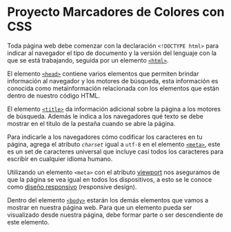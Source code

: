 # Proyecto Marcadores de Colores con CSS

Toda página web debe comenzar con la declaración `<!DOCTYPE html>` para indicar al navegador el tipo de documento y la versión del lenguaje con la que se está trabajando, seguida por un elemento [`<html>`][1].

El elemento [`<head>`][2] contiene varios elementos que permiten brindar información al navegador y los motores de búsqueda, esta información es conocida como metainformación relacionada con los elementos que están dentro de nuestro código HTML.

El elemento [`<title>`][3] da información adicional sobre la página a los motores de búsqueda. Además le indica a los navegadores qué texto se debe mostrar en el titulo de la pestaña cuando se abre la página.

Para indicarle a los navegadores cómo codificar los caracteres en tu página, agrega el atributo _`charset`_ igual a `utf-8` en el elemento [`<meta>`][4], este es un set de caracteres universal que incluye casi todos los caracteres para escribir en cualquier idioma humano.

Utilizando un elemento `<meta>` con el atributo [viewport][5] nos aseguramos de que la página se vea igual en todos los dispositivos, a esto se le conoce como [diseño responsivo][6] (responsive design).

Dentro del elemento [`<body>`][7] estarán los demás elementos que vamos a mostrar en nuestra página web. Para que un elemento pueda ser visualizado desde nuestra página, debe formar parte o ser descendiente de este elemento.

[1]: https://developer.mozilla.org/es/docs/Web/HTML
[2]: https://developer.mozilla.org/es/docs/Web/HTML/Element/head
[3]: https://developer.mozilla.org/es/docs/Web/HTML/Element/title
[4]: https://developer.mozilla.org/es/docs/Web/HTML/Element/meta
[5]: https://developer.mozilla.org/es/docs/Glossary/Viewport
[6]: https://developer.mozilla.org/es/docs/Learn/CSS/CSS_layout/Responsive_Design
[7]: https://developer.mozilla.org/es/docs/Web/HTML/Element/body
